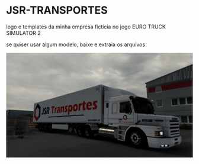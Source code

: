 # JSR-TRANSPORTES
logo e templates da minha empresa fictícia no jogo EURO TRUCK SIMULATOR 2

se quiser usar algum modelo, baixe e extraia os arquivos

![ScreenShot](https://github.com/jalisonsousa/JSR-TRANSPORTES/blob/main/scania%20113%20JSR-TRANSP.jpg)
